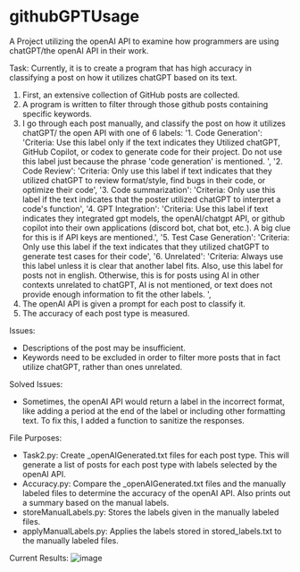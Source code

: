 # githubGPTUsage
A Project utilizing the openAI API to examine how programmers are using chatGPT/the openAI API in their work.

Task: Currently, it is to create a program that has high accuracy in classifying a post on how it utilizes chatGPT based on its text. 
1. First, an extensive collection of GitHub posts are collected.
2. A program is written to filter through those github posts containing specific keywords.
3. I go through each post manually, and classify the post on how it utilizes chatGPT/ the open API with one of 6 labels:
    '1. Code Generation': 'Criteria: Use this label only if the text indicates they Utilized chatGPT, GitHub Copilot, or codex to generate code for their project. Do not use this label just because the phrase \'code generation\' is mentioned. ',
    '2. Code Review': 'Criteria: Only use this label if text indicates that they utilized chatGPT to review format/style, find bugs in their code, or optimize their code',
    '3. Code summarization': 'Criteria: Only use this label if the text indicates that the poster utilized chatGPT to interpret a code\'s function',
    '4. GPT Integration': 'Criteria: Use this label if text indicates they integrated gpt models, the openAI/chatgpt API, or github copilot into their own applications (discord bot, chat bot, etc.). A big clue for this is if API keys are mentioned.',
    '5. Test Case Generation': 'Criteria: Only use this label if the text indicates that they utilized chatGPT to generate test cases for their code',
    '6. Unrelated': 'Criteria: Always use this label unless it is clear that another label fits. Also, use this label for posts not in english. Otherwise, this is for posts using AI in other contexts unrelated to chatGPT, AI is not mentioned, or text does not provide enough information to fit the other labels. ',
5. The openAI API is given a prompt for each post to classify it.
6. The accuracy of each post type is measured.

Issues: 
- Descriptions of the post may be insufficient.
- Keywords need to be excluded in order to filter more posts that in fact utilize chatGPT, rather than ones unrelated. 

Solved Issues:
- Sometimes, the openAI API would return a label in the incorrect format, like adding a period at the end of the label or including other formatting text. To fix this, I added a function to sanitize the responses.


File Purposes:
- Task2.py: Create _openAIGenerated.txt files for each post type. This will generate a list of posts for each post type with labels selected by the openAI API.
- Accuracy.py: Compare the _openAIGenerated.txt files and the manually labeled files to determine the accuracy of the openAI API. Also prints out a summary based on the manual labels.
- storeManualLabels.py: Stores the labels given in the manually labeled files.
- applyManualLabels.py: Applies the labels stored in stored_labels.txt to the manually labeled files. 


Current Results:
![image](https://github.com/Jackwaang/githubGPTUsage/assets/122063529/edb54312-3dcd-48fd-8f9a-4a06dffbb83c)
